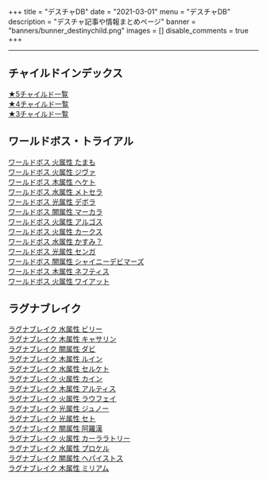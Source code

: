 +++
title = "デスチャDB"
date = "2021-03-01"
menu = "デスチャDB"
description = "デスチャ記事や情報まとめページ"
banner = "banners/bunner_destinychild.png"
images = []
disable_comments = true
+++

---

## チャイルドインデックス  
[★5チャイルド一覧](https://www.notion.so/ed1d9f6b35ff4cb5a8d99958154ea910?v=86b0f17388a74116b8591a7a0f649ff5)  
[★4チャイルド一覧](https://www.notion.so/c6bd48b0cb214651baeef74d3e170775?v=52fcc4fd29b94887b287948dc5fe6777)  
[★3チャイルド一覧](https://www.notion.so/570bdf7306ed4801886c20db6b6eef3d?v=21f6dee1259041f9be6de05e244ae823)  

## ワールドボス・トライアル
[ワールドボス 火属性 たまも](/2019/09/02/destiny-child-wb08/)  
[ワールドボス 火属性 ジヴァ](/2020/01/31/destiny-child-wb10/)  
[ワールドボス 木属性 ヘケト](/2020/01/31/destiny-child-wb10/)  
[ワールドボス 水属性 メトセラ](/2020/02/28/destiny-child-wb11/)  
[ワールドボス 光属性 デボラ](/2020/04/27/destiny-child-wb12/)  
[ワールドボス 闇属性 マーカラ](/2020/05/29/destiny-child-wb13/)  
[ワールドボス 火属性 アルゴス](/2020/07/27/destiny-child-wb14/)  
[ワールドボス 火属性 カークス](/2020/09/04/destiny-child-wb15/)  
[ワールドボス 水属性 かすみ？](/2020/10/01/destiny-child-wb_doaxw/)  
[ワールドボス 光属性 センガ](/2020/11/09/destiny-child-wb16/)  
[ワールドボス 闇属性 シャイニーデビマーズ](/2021/01/04/destiny-child-wb17/)  
[ワールドボス 木属性 ネフティス](/2021/02/11/destiny-child-wb18/)  
[ワールドボス 火属性 ワイアット](/2021/03/12/destiny-child-wb19/)  

## ラグナブレイク
[ラグナブレイク 水属性 ビリー](/2019/08/05/destiny-child-lb9/)  
[ラグナブレイク 木属性 キャサリン](/2019/10/02/destiny-child-lb10/)  
[ラグナブレイク 闇属性 ダビ](/2019/11/02/destiny-child-lb11/)  
[ラグナブレイク 木属性 ルイン](/2020/01/03/destiny-child-lb12/)  
[ラグナブレイク 水属性 セルケト](/2020/02/15/destiny-child-lb12/)  
[ラグナブレイク 火属性 カイン](/2020/03/28/destiny-child-lb13/)  
[ラグナブレイク 木属性 アルティス](/2020/06/13/destiny-child-lb14/)  
[ラグナブレイク 火属性 ラウフェイ](/2020/07/12/destiny-child-lb15/)  
[ラグナブレイク 光属性 ジュノー](/2020/08/11/destiny-child-lb16/)  
[ラグナブレイク 光属性 セト](/2020/09/24/destiny-child-lb17/)  
[ラグナブレイク 闇属性 阿羅漢](/2020/10/22/destiny-child-lb18y/)  
[ラグナブレイク 火属性 カーララトリー](/2020/11/24/destiny-child-lb19/)  
[ラグナブレイク 水属性 プロケル](/2020/12/21/destiny-child-lb20/)  
[ラグナブレイク 闇属性 ヘパイストス](/2021/02/01/destiny-child-lb20/)  
[ラグナブレイク 木属性 ミリアム](/2021/04/12/destiny-child-lb22/)  